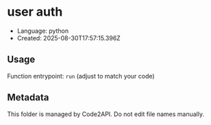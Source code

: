# user auth

- Language: python
- Created: 2025-08-30T17:57:15.396Z

## Usage

Function entrypoint: `run` (adjust to match your code)

## Metadata

This folder is managed by Code2API. Do not edit file names manually.
